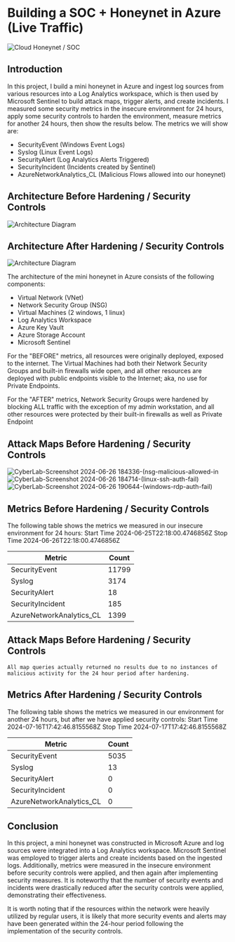 # Building a SOC + Honeynet in Azure (Live Traffic)
![Cloud Honeynet / SOC](https://i.imgur.com/ZWxe03e.jpg)

## Introduction

In this project, I build a mini honeynet in Azure and ingest log sources from various resources into a Log Analytics workspace, which is then used by Microsoft Sentinel to build attack maps, trigger alerts, and create incidents. I measured some security metrics in the insecure environment for 24 hours, apply some security controls to harden the environment, measure metrics for another 24 hours, then show the results below. The metrics we will show are:

- SecurityEvent (Windows Event Logs)
- Syslog (Linux Event Logs)
- SecurityAlert (Log Analytics Alerts Triggered)
- SecurityIncident (Incidents created by Sentinel)
- AzureNetworkAnalytics_CL (Malicious Flows allowed into our honeynet)

## Architecture Before Hardening / Security Controls
![Architecture Diagram](https://i.imgur.com/aBDwnKb.jpg)

## Architecture After Hardening / Security Controls
![Architecture Diagram](https://i.imgur.com/YQNa9Pp.jpg)

The architecture of the mini honeynet in Azure consists of the following components:

- Virtual Network (VNet)
- Network Security Group (NSG)
- Virtual Machines (2 windows, 1 linux)
- Log Analytics Workspace
- Azure Key Vault
- Azure Storage Account
- Microsoft Sentinel

For the "BEFORE" metrics, all resources were originally deployed, exposed to the internet. The Virtual Machines had both their Network Security Groups and built-in firewalls wide open, and all other resources are deployed with public endpoints visible to the Internet; aka, no use for Private Endpoints.

For the "AFTER" metrics, Network Security Groups were hardened by blocking ALL traffic with the exception of my admin workstation, and all other resources were protected by their built-in firewalls as well as Private Endpoint

## Attack Maps Before Hardening / Security Controls
![CyberLab-Screenshot 2024-06-26 184336-(nsg-malicious-allowed-in](https://github.com/user-attachments/assets/55246ba2-24eb-458f-a01d-ad016c0be080)
![CyberLab-Screenshot 2024-06-26 184714-(linux-ssh-auth-fail)](https://github.com/user-attachments/assets/47e86b81-641b-414b-bf1f-fa20df5da9ee)
![CyberLab-Screenshot 2024-06-26 190644-(windows-rdp-auth-fail)](https://github.com/user-attachments/assets/4036b654-2bfb-4623-906d-a3554881e009)

## Metrics Before Hardening / Security Controls

The following table shows the metrics we measured in our insecure environment for 24 hours:
Start Time 2024-06-25T22:18:00.4746856Z
Stop Time 2024-06-26T22:18:00.4746856Z

| Metric                   | Count
| ------------------------ | -----
| SecurityEvent            | 11799
| Syslog                   | 3174
| SecurityAlert            | 18
| SecurityIncident         | 185
| AzureNetworkAnalytics_CL | 1399

## Attack Maps Before Hardening / Security Controls

```All map queries actually returned no results due to no instances of malicious activity for the 24 hour period after hardening.```

## Metrics After Hardening / Security Controls

The following table shows the metrics we measured in our environment for another 24 hours, but after we have applied security controls:
Start Time 2024-07-16T17:42:46.8155568Z
Stop Time	2024-07-17T17:42:46.8155568Z

| Metric                   | Count
| ------------------------ | -----
| SecurityEvent            | 5035
| Syslog                   | 13
| SecurityAlert            | 0
| SecurityIncident         | 0
| AzureNetworkAnalytics_CL | 0

## Conclusion

In this project, a mini honeynet was constructed in Microsoft Azure and log sources were integrated into a Log Analytics workspace. Microsoft Sentinel was employed to trigger alerts and create incidents based on the ingested logs. Additionally, metrics were measured in the insecure environment before security controls were applied, and then again after implementing security measures. It is noteworthy that the number of security events and incidents were drastically reduced after the security controls were applied, demonstrating their effectiveness.

It is worth noting that if the resources within the network were heavily utilized by regular users, it is likely that more security events and alerts may have been generated within the 24-hour period following the implementation of the security controls.
